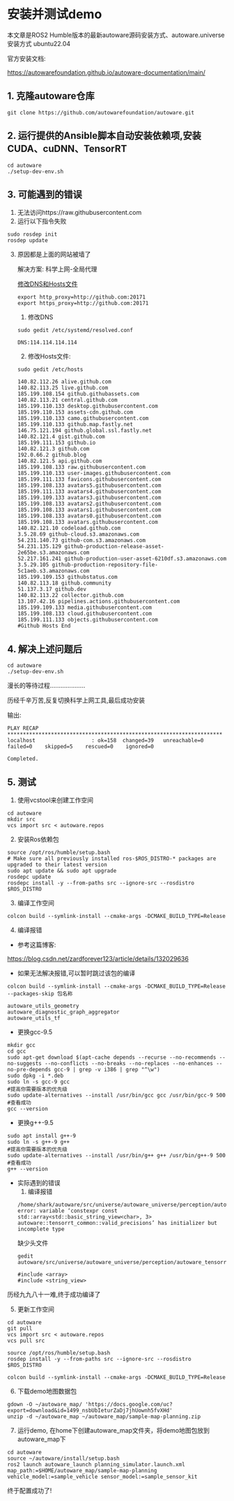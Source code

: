 # 安装并测试demo
本文章是ROS2 Humble版本的最新autoware源码安装方式、autoware.universe安装方式
ubuntu22.04

官方安装文档:

https://autowarefoundation.github.io/autoware-documentation/main/

## 1. 克隆autoware仓库
```
git clone https://github.com/autowarefoundation/autoware.git
```
## 2. 运行提供的Ansible脚本自动安装依赖项,安装CUDA、cuDNN、TensorRT
```
cd autoware
./setup-dev-env.sh
```
## 3. 可能遇到的错误
1. 无法访问https://raw.githubusercontent.com
2. 运行以下指令失败
  ```
  sudo rosdep init
  rosdep update
  ```
3. 原因都是上面的网站被墙了

    解决方案: 科学上网-全局代理

    [修改DNS和Hosts文件](https://zhuanlan.zhihu.com/p/676396123)
    ```
    export http_proxy=http://github.com:20171
    export https_proxy=http://github.com:20171
    ```
    
    1. 修改DNS
    ```
    sudo gedit /etc/systemd/resolved.conf
    ```
    ```
    DNS:114.114.114.114
    ```
    2. 修改Hosts文件:
    ```
    sudo gedit /etc/hosts
    ```
    ```
    140.82.112.26 alive.github.com
    140.82.113.25 live.github.com
    185.199.108.154 github.githubassets.com
    140.82.113.21 central.github.com
    185.199.110.133 desktop.githubusercontent.com
    185.199.110.153 assets-cdn.github.com
    185.199.110.133 camo.githubusercontent.com
    185.199.110.133 github.map.fastly.net
    146.75.121.194 github.global.ssl.fastly.net
    140.82.121.4 gist.github.com
    185.199.111.153 github.io
    140.82.121.3 github.com
    192.0.66.2 github.blog
    140.82.121.5 api.github.com
    185.199.108.133 raw.githubusercontent.com
    185.199.110.133 user-images.githubusercontent.com
    185.199.111.133 favicons.githubusercontent.com
    185.199.108.133 avatars5.githubusercontent.com
    185.199.111.133 avatars4.githubusercontent.com
    185.199.109.133 avatars3.githubusercontent.com
    185.199.108.133 avatars2.githubusercontent.com
    185.199.108.133 avatars1.githubusercontent.com
    185.199.108.133 avatars0.githubusercontent.com
    185.199.108.133 avatars.githubusercontent.com
    140.82.121.10 codeload.github.com
    3.5.28.69 github-cloud.s3.amazonaws.com
    54.231.140.73 github-com.s3.amazonaws.com
    54.231.135.129 github-production-release-asset-2e65be.s3.amazonaws.com
    52.217.161.241 github-production-user-asset-6210df.s3.amazonaws.com
    3.5.29.105 github-production-repository-file-5c1aeb.s3.amazonaws.com
    185.199.109.153 githubstatus.com
    140.82.113.18 github.community
    51.137.3.17 github.dev
    140.82.113.22 collector.github.com
    13.107.42.16 pipelines.actions.githubusercontent.com
    185.199.109.133 media.githubusercontent.com
    185.199.108.133 cloud.githubusercontent.com
    185.199.111.133 objects.githubusercontent.com
    #Github Hosts End
    ``` 
## 4. 解决上述问题后
```
cd autoware
./setup-dev-env.sh
```
漫长的等待过程....................

历经千辛万苦,反复切换科学上网工具,最后成功安装

输出:
```
PLAY RECAP *********************************************************************
localhost                  : ok=158  changed=39   unreachable=0    failed=0    skipped=5    rescued=0    ignored=0   

Completed.
```

## 5. 测试
1. 使用vcstool来创建工作空间
```
cd autoware
mkdir src
vcs import src < autoware.repos
```
2. 安装Ros依赖包
```
source /opt/ros/humble/setup.bash
# Make sure all previously installed ros-$ROS_DISTRO-* packages are upgraded to their latest version
sudo apt update && sudo apt upgrade
rosdepc update
rosdepc install -y --from-paths src --ignore-src --rosdistro $ROS_DISTRO
```
3. 编译工作空间
```
colcon build --symlink-install --cmake-args -DCMAKE_BUILD_TYPE=Release
```
4. 编译报错
- 参考这篇博客:

https://blog.csdn.net/zardforever123/article/details/132029636

- 如果无法解决报错,可以暂时跳过该包的编译
```
colcon build --symlink-install --cmake-args -DCMAKE_BUILD_TYPE=Release --packages-skip 包名称

autoware_utils_geometry
autoware_diagnostic_graph_aggregator
autoware_utils_tf
```
- 更换gcc-9.5
```
mkdir gcc
cd gcc
sudo apt-get download $(apt-cache depends --recurse --no-recommends --no-suggests --no-conflicts --no-breaks --no-replaces --no-enhances --no-pre-depends gcc-9 | grep -v i386 | grep "^\w")
sudo dpkg -i *.deb
sudo ln -s gcc-9 gcc
#提高你需要版本的优先级
sudo update-alternatives --install /usr/bin/gcc gcc /usr/bin/gcc-9 500
#查看成功
gcc --version

```
- 更换g++-9.5
```
sudo apt install g++-9
sudo ln -s g++-9 g++
#提高你需要版本的优先级
sudo update-alternatives --install /usr/bin/g++ g++ /usr/bin/g++-9 500
#查看成功
g++ --version
```


- 实际遇到的错误
    1. 编译报错
    ```
    /home/shark/autoware/src/universe/autoware_universe/perception/autoware_tensorrt_common/include/autoware/tensorrt_common/utils.hpp:41:43: error: variable ‘constexpr const std::array<std::basic_string_view<char>, 3> autoware::tensorrt_common::valid_precisions’ has initializer but incomplete type
    ```
    缺少头文件
    ```
    gedit autoware/src/universe/autoware_universe/perception/autoware_tensorrt_common/include/autoware/tensorrt_common/utils.hpp
    ```
    ```
    #include <array>
    #include <string_view>
    ```
    
历经九九八十一难,终于成功编译了


5. 更新工作空间
```
cd autoware
git pull
vcs import src < autoware.repos
vcs pull src

source /opt/ros/humble/setup.bash
rosdep install -y --from-paths src --ignore-src --rosdistro $ROS_DISTRO

colcon build --symlink-install --cmake-args -DCMAKE_BUILD_TYPE=Release
```
6. 下载demo地图数据包
```
gdown -O ~/autoware_map/ 'https://docs.google.com/uc?export=download&id=1499_nsbUbIeturZaDj7jhUownh5fvXHd'
unzip -d ~/autoware_map ~/autoware_map/sample-map-planning.zip
```
7. 运行demo, 在home下创建autoware_map文件夹，将demo地图包放到autoware_map下
```
cd autoware
source ~/autoware/install/setup.bash
ros2 launch autoware_launch planning_simulator.launch.xml map_path:=$HOME/autoware_map/sample-map-planning vehicle_model:=sample_vehicle sensor_model:=sample_sensor_kit
```
终于配置成功了!
